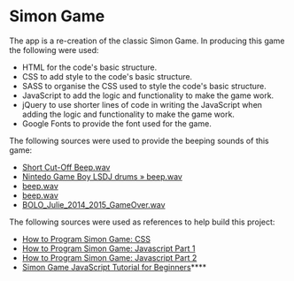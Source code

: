 # Simon Game

The app is a re-creation of the classic Simon Game. In producing this game the following were used:

- HTML for the code's basic structure.
- CSS to add style to the code's basic structure.
- SASS to organise the CSS used to style the code's basic structure.
- JavaScript to add the logic and functionality to make the game work.
- jQuery to use shorter lines of code in writing the JavaScript when adding the logic and functionality to make the game work.
- Google Fonts to provide the font used for the game.

The following sources were used to provide the beeping sounds of this game:

- [Short Cut-Off Beep.wav](https://freesound.org/people/KorgMS2000B/sounds/54415/)
- [Nintedo Game Boy LSDJ drums » beep.wav](https://freesound.org/people/altemark/sounds/39747/)
- [beep.wav](https://freesound.org/people/shukran/sounds/53243/)
- [beep.wav](https://freesound.org/people/carbilicon/sounds/65243/)
- [BOLO_Julie_2014_2015_GameOver.wav](https://freesound.org/people/Lysaura/sounds/253705/)

The following sources were used as references to help build this project:

- [How to Program Simon Game: CSS](https://www.youtube.com/watch?v=muPIIfjazcU&ab_channel=roottech)
- [How to Program Simon Game: Javascript Part 1](https://www.youtube.com/watch?v=9MTR3V2XpRI&ab_channel=roottech)
- [How to Program Simon Game: Javascript Part 2](https://www.youtube.com/watch?v=iXscqYgZ7HQ)
- [Simon Game JavaScript Tutorial for Beginners](https://www.youtube.com/watch?v=n_ec3eowFLQ&t=2194s&ab_channel=freeCodeCamp.org)****
